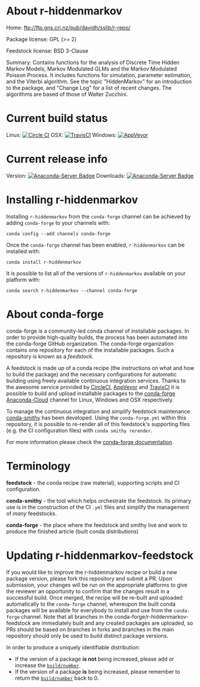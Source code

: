 About r-hiddenmarkov
====================

Home: ftp://ftp.gns.cri.nz/pub/davidh/sslib/r-repo/

Package license: GPL (>= 2)

Feedstock license: BSD 3-Clause

Summary: Contains functions for the analysis of Discrete Time Hidden Markov Models, Markov Modulated GLMs and the Markov Modulated Poisson Process. It includes functions for simulation, parameter estimation, and the Viterbi algorithm. See the topic "HiddenMarkov" for an introduction to the package, and "Change Log" for a list of recent changes. The algorithms are based of those of Walter Zucchini.



Current build status
====================

Linux: [![Circle CI](https://circleci.com/gh/conda-forge/r-hiddenmarkov-feedstock.svg?style=shield)](https://circleci.com/gh/conda-forge/r-hiddenmarkov-feedstock)
OSX: [![TravisCI](https://travis-ci.org/conda-forge/r-hiddenmarkov-feedstock.svg?branch=master)](https://travis-ci.org/conda-forge/r-hiddenmarkov-feedstock)
Windows: [![AppVeyor](https://ci.appveyor.com/api/projects/status/github/conda-forge/r-hiddenmarkov-feedstock?svg=True)](https://ci.appveyor.com/project/conda-forge/r-hiddenmarkov-feedstock/branch/master)

Current release info
====================
Version: [![Anaconda-Server Badge](https://anaconda.org/conda-forge/r-hiddenmarkov/badges/version.svg)](https://anaconda.org/conda-forge/r-hiddenmarkov)
Downloads: [![Anaconda-Server Badge](https://anaconda.org/conda-forge/r-hiddenmarkov/badges/downloads.svg)](https://anaconda.org/conda-forge/r-hiddenmarkov)

Installing r-hiddenmarkov
=========================

Installing `r-hiddenmarkov` from the `conda-forge` channel can be achieved by adding `conda-forge` to your channels with:

```
conda config --add channels conda-forge
```

Once the `conda-forge` channel has been enabled, `r-hiddenmarkov` can be installed with:

```
conda install r-hiddenmarkov
```

It is possible to list all of the versions of `r-hiddenmarkov` available on your platform with:

```
conda search r-hiddenmarkov --channel conda-forge
```


About conda-forge
=================

conda-forge is a community-led conda channel of installable packages.
In order to provide high-quality builds, the process has been automated into the
conda-forge GitHub organization. The conda-forge organization contains one repository
for each of the installable packages. Such a repository is known as a *feedstock*.

A feedstock is made up of a conda recipe (the instructions on what and how to build
the package) and the necessary configurations for automatic building using freely
available continuous integration services. Thanks to the awesome service provided by
[CircleCI](https://circleci.com/), [AppVeyor](http://www.appveyor.com/)
and [TravisCI](https://travis-ci.org/) it is possible to build and upload installable
packages to the [conda-forge](https://anaconda.org/conda-forge)
[Anaconda-Cloud](http://docs.anaconda.org/) channel for Linux, Windows and OSX respectively.

To manage the continuous integration and simplify feedstock maintenance
[conda-smithy](http://github.com/conda-forge/conda-smithy) has been developed.
Using the ``conda-forge.yml`` within this repository, it is possible to re-render all of
this feedstock's supporting files (e.g. the CI configuration files) with ``conda smithy rerender``.

For more information please check the [conda-forge documentation](https://conda-forge.org/docs/).

Terminology
===========

**feedstock** - the conda recipe (raw material), supporting scripts and CI configuration.

**conda-smithy** - the tool which helps orchestrate the feedstock.
                   Its primary use is in the construction of the CI ``.yml`` files
                   and simplify the management of *many* feedstocks.

**conda-forge** - the place where the feedstock and smithy live and work to
                  produce the finished article (built conda distributions)


Updating r-hiddenmarkov-feedstock
=================================

If you would like to improve the r-hiddenmarkov recipe or build a new
package version, please fork this repository and submit a PR. Upon submission,
your changes will be run on the appropriate platforms to give the reviewer an
opportunity to confirm that the changes result in a successful build. Once
merged, the recipe will be re-built and uploaded automatically to the
`conda-forge` channel, whereupon the built conda packages will be available for
everybody to install and use from the `conda-forge` channel.
Note that all branches in the conda-forge/r-hiddenmarkov-feedstock are
immediately built and any created packages are uploaded, so PRs should be based
on branches in forks and branches in the main repository should only be used to
build distinct package versions.

In order to produce a uniquely identifiable distribution:
 * If the version of a package **is not** being increased, please add or increase
   the [``build/number``](http://conda.pydata.org/docs/building/meta-yaml.html#build-number-and-string).
 * If the version of a package **is** being increased, please remember to return
   the [``build/number``](http://conda.pydata.org/docs/building/meta-yaml.html#build-number-and-string)
   back to 0.